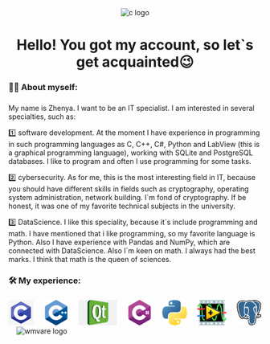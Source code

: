 <div align="center">
  <img src="gif/hackerman.gif" height="300" width="600" alt="c logo"/>
</div>

<h1 align="center">Hello! You got my account, so let`s get acquainted😉</h1>

<h3 align="left">👩‍💻  About myself:</h3>

###

<p align="left">My name is Zhenya. I want to be an IT specialist. I am interested in several specialties, such as:</p>
<p> 1️⃣ software development. At the moment I have experience in programming in such programming languages as C, C++, C#, Python and LabView  (this is a graphical programming language), working with SQLite and PostgreSQL databases. I like to program and often I use programming for some tasks.</p> 
<p> 2️⃣ cybersecurity. As for me, this is the most interesting field in IT, because you should have different skills in fields such as cryptography, operating system administration, network building. I`m fond of cryptography. If be honest, it was one of my favorite technical subjects in the university.</p> 
<p> 3️⃣ DataScience. I like this speciality, because it`s include programming and math. I have mentioned that i like programming, so my favorite language is Python. Also I have experience with Pandas and NumPy, which are connected with DataScience. Also I`m keen on math. I always had the best marks. I think that math is the queen of sciences.</p>

<h3 align="left">🛠 My experience:</h3>

###

<div align="left">
  <img src="ico/с.png" height="50" alt="c logo"  />
  <img width="12" />
  <img src="ico/c_pp.png" height="50" alt="c_pp logo"  />
  <img width="12" />
  <img src="ico/qt.png" height="50" alt="qt logo"  />  
  <img width="12" />
  <img src="ico/c_s.png" height="50" alt="c_s logo"  />
  <img width="12" />
  <img src="ico/python.png" height="50" alt="pyt logo"  />
  <img width="12" />
  <img src="ico/labview.png" height="50" alt="lv logo"  />
  <img width="12" />
  <img src="ico/postgre.png" height="50" alt="postgre logo"  />
  <img width="12" />
  <img src="ico/wmvare.png" height="50" alt="wmvare logo"  />
  <img width="12" />  
</div>

###


